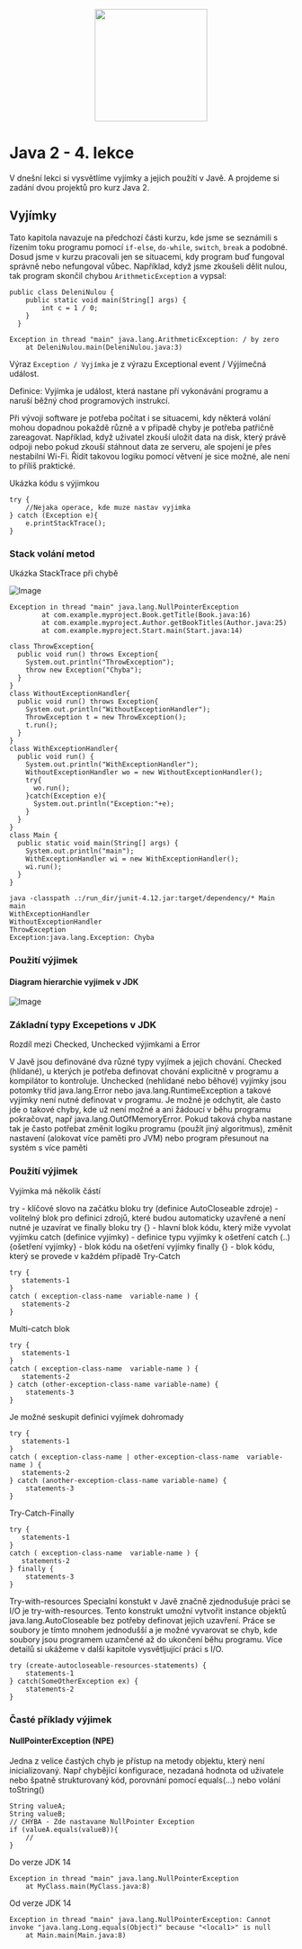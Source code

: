 <p align="center">
  <img src="https://engeto.cz/wp-content/uploads/2019/01/engeto-square.png" width="200" height="200">
</p>

# Java 2 - 4. lekce

V dnešní lekci si vysvětlíme vyjímky a jejich použítí v Javě. A projdeme si zadání dvou projektů pro kurz Java 2.

## Vyjímky

Tato kapitola navazuje na předchozí části kurzu, kde jsme se seznámili s řízením toku programu pomocí `if-else`, `do-while`, `switch`, `break` a podobné. Dosud jsme v kurzu pracovali jen se situacemi, kdy program buď fungoval správně nebo nefungoval vůbec. Například, když jsme zkoušeli dělit nulou, tak program skončil chybou `ArithmeticException` a vypsal:

```
public class DeleniNulou {
    public static void main(String[] args) {
        int c = 1 / 0;
    }
  }
```

```
Exception in thread "main" java.lang.ArithmeticException: / by zero
    at DeleniNulou.main(DeleniNulou.java:3)
```

Výraz `Exception / Vyjímka` je z výrazu Exceptional event / Výjímečná událost.

Definice: Vyjímka je událost, která nastane pří vykonávání programu a naruší běžný chod programových instrukcí.

Při vývoji software je potřeba počítat i se situacemi, kdy některá volání mohou dopadnou pokaždě různě a v případě chyby je potřeba patřičně zareagovat. Například, když uživatel zkouší uložit data na disk, který právě odpoji nebo pokud zkouší stáhnout data ze serveru, ale spojení je přes nestabilní Wi-Fi. Řídít takovou logiku pomocí větvení je sice možné, ale není to příliš praktické.

Ukázka kódu s výjimkou
```
try {
    //Nejaka operace, kde muze nastav vyjimka
} catch (Exception e){
    e.printStackTrace();
}
```

### Stack volání metod

Ukázka StackTrace při chybě

![Image](Drawing2.png)

```
Exception in thread "main" java.lang.NullPointerException
        at com.example.myproject.Book.getTitle(Book.java:16)
        at com.example.myproject.Author.getBookTitles(Author.java:25)
        at com.example.myproject.Start.main(Start.java:14)
```

```
class ThrowException{
  public void run() throws Exception{
    System.out.println("ThrowException");
    throw new Exception("Chyba");
  }
}
class WithoutExceptionHandler{
  public void run() throws Exception{
    System.out.println("WithoutExceptionHandler");
    ThrowException t = new ThrowException();
    t.run();
  }
}
class WithExceptionHandler{
  public void run() {
    System.out.println("WithExceptionHandler");
    WithoutExceptionHandler wo = new WithoutExceptionHandler();
    try{
      wo.run();
    }catch(Exception e){
      System.out.println("Exception:"+e);
    }
  }
}
class Main {
  public static void main(String[] args) {
    System.out.println("main");
    WithExceptionHandler wi = new WithExceptionHandler();
    wi.run();
  }
}
```

```
java -classpath .:/run_dir/junit-4.12.jar:target/dependency/* Main
main
WithExceptionHandler
WithoutExceptionHandler
ThrowException
Exception:java.lang.Exception: Chyba
```

### Použití výjimek

#### Diagram hierarchie vyjimek v JDK
![Image](Drawing1.png)

### Základní typy Excepetions v JDK

Rozdíl mezi Checked, Unchecked výjimkami a Error

V Javě jsou definováné dva různé typy vyjímek a jejich chování. Checked (hlídané), u kterých je potřeba definovat chování explicitně v programu a kompilátor to kontroluje. Unchecked (nehlídané nebo běhové) vyjímky jsou potomky tříd java.lang.Error nebo java.lang.RuntimeException a takové vyjímky není nutné definovat v programu. Je možné je odchytit, ale často jde o takové chyby, kde už není možné a ani žádoucí v běhu programu pokračovat, např java.lang.OutOfMemoryError. Pokud taková chyba nastane tak je často potřebat změnit logiku programu (použít jiný algoritmus), změnit nastavení (alokovat více paměti pro JVM) nebo program přesunout na systém s více paměti


### Použití výjimek

Vyjímka má několik částí

try - klíčové slovo na začátku bloku
try (definice AutoCloseable zdroje) - volitelný blok pro definici zdrojů, které budou automaticky uzavřené a není nutné je uzavírat ve finally bloku
try {} - hlavní blok kódu, který miže vyvolat vyjímku
catch (definice vyjímky) - definice typu vyjímky k ošetření
catch (..) {ošetření vyjímky} - blok kódu na ošetření vyjímky
finally {} - blok kódu, který se provede v každém případě
Try-Catch
```
try {
   statements-1
}
catch ( exception-class-name  variable-name ) {
   statements-2
}
```
Multi-catch blok
```
try {
   statements-1
}
catch ( exception-class-name  variable-name ) {
   statements-2
} catch (other-exception-class-name variable-name) {
    statements-3
}
```
Je možné seskupit definici vyjímek dohromady

```
try {
   statements-1
}
catch ( exception-class-name | other-exception-class-name  variable-name ) {
   statements-2
} catch (another-exception-class-name variable-name) {
    statements-3
}
```
Try-Catch-Finally
```
try {
   statements-1
}
catch ( exception-class-name  variable-name ) {
   statements-2
} finally {
    statements-3
}
```
Try-with-resources
Specialní konstukt v Javě značně zjednodušuje práci se I/O je try-with-resources. Tento konstrukt umožní vytvořit instance objektů java.lang.AutoCloseable bez potřeby definovat jejich uzavření. Práce se soubory je tímto mnohem jednodušší a je možné vyvarovat se chyb, kde soubory jsou programem uzamčené až do ukončení běhu programu. Více detailů si ukážeme v další kapitole vysvětljující práci s I/O.

```
try (create-autocloseable-resources-statements) {
    statements-1
} catch(SomeOtherException ex) {
    statements-2
}
```

### Časté příklady výjimek

#### NullPointerException (NPE)

Jedna z velice častých chyb je přístup na metody objektu, který není inicializovaný. Např chybějící konfigurace, nezadaná hodnota od uživatele nebo špatně strukturovaný kód, porovnání pomocí equals(...) nebo volání toString()

```
String valueA;
String valueB;
// CHYBA - Zde nastavane NullPointer Exception
if (valueA.equals(valueB)){
    //
}
```

Do verze JDK 14

```
Exception in thread "main" java.lang.NullPointerException
    at MyClass.main(MyClass.java:8)
```
Od verze JDK 14
```
Exception in thread "main" java.lang.NullPointerException: Cannot invoke "java.lang.Long.equals(Object)" because "<local1>" is null
    at Main.main(Main.java:8)
```
